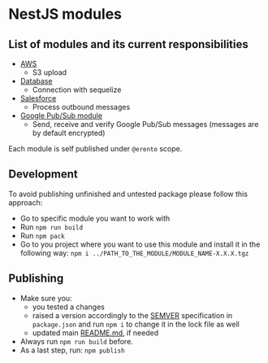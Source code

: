 # NestJS modules

## List of modules and its current responsibilities
 - [AWS](modules/aws)
    - S3 upload
 - [Database](modules/database)
    - Connection with sequelize
 - [Salesforce](modules/salesforce)
    - Process outbound messages
 - [Google Pub/Sub module](modules/google-pubsub)
    - Send, receive and verify Google Pub/Sub messages (messages are by default encrypted)
    
Each module is self published under `@erento` scope.

## Development
To avoid publishing unfinished and untested package please follow this approach:

- Go to specific module you want to work with
- Run `npm run build`
- Run `npm pack`
- Go to you project where you want to use this module and install it in the following way:
  `npm i ../PATH_TO_THE_MODULE/MODULE_NAME-X.X.X.tgz`


## Publishing
- Make sure you:
  - you tested a changes
  - raised a version accordingly to the [SEMVER](https://semver.org) specification in `package.json` and run `npm i` to change it in the lock file as well
  - updated main [README.md](README.md), if needed
- Always run `npm run build` before.
- As a last step, run: `npm publish`
